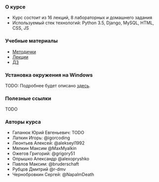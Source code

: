 ### О курсе
* Курс состоит из 16 лекций, 8 лабораторных и домашнего задания
* Используемый стек технологий: Python 3.5, Django, MySQL, HTML, CSS, JS

### Учебные материалы

 * [Методички](https://github.com/iu5team/iu5web/tree/master/labs)
 * [Лекции](https://github.com/iu5team/iu5web/tree/master/lectures)
 * [ДЗ](https://github.com/iu5team/iu5web/tree/master/homework)

### Установка окружения на Windows

TODO: Подробнее будет описано [здесь](https://github.com/iu5team/iu5web/blob/master/manual_install.md).

### Полезные ссылки

TODO

### Авторы курса
* Гапанюк Юрий Евгеньевич: TODO
* Латкин Игорь: @igorcoding
* Леонтьев Алексей: @alekseyl1992
* Мялкин Максим @MaxMyalkin
* Ожегов Григорий: @grigory51
* Опрышко Александр @alexopryshko
* Павлов Максим: @bruderschaft
* Рубцов Дмитрий @r-dmv
* Чернобровкин Сергей: @NapalmDeath
